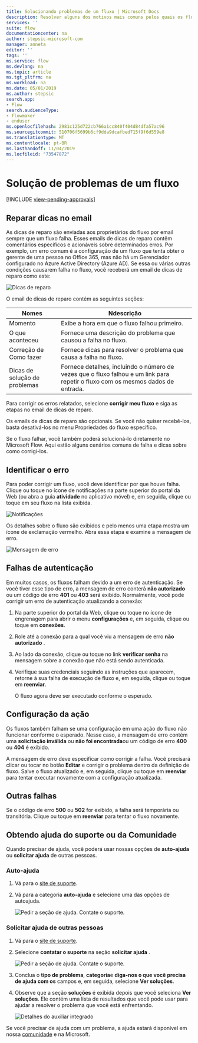 ```yaml
---
title: Solucionando problemas de um fluxo | Microsoft Docs
description: Resolver alguns dos motivos mais comuns pelos quais os fluxos falham
services: ''
suite: flow
documentationcenter: na
author: stepsic-microsoft-com
manager: anneta
editor: ''
tags: ''
ms.service: flow
ms.devlang: na
ms.topic: article
ms.tgt_pltfrm: na
ms.workload: na
ms.date: 05/01/2019
ms.author: stepsic
search.app:
- Flow
search.audienceType:
- flowmaker
- enduser
ms.openlocfilehash: 2981c125d722cb766a1cc840f404d84dfa57ac96
ms.sourcegitcommit: 510706f5699b6cf9dda9dcafbed715f9f6d559e8
ms.translationtype: MT
ms.contentlocale: pt-BR
ms.lasthandoff: 11/04/2019
ms.locfileid: "73547872"
---
```

# <a name="troubleshooting-a-flow"></a>Solução de problemas de um fluxo
[!INCLUDE [view-pending-approvals](includes/cc-rebrand.md)]

## <a name="repair-tips-in-email"></a>Reparar dicas no email

As dicas de reparo são enviadas aos proprietários do fluxo por email sempre que um fluxo falha. Esses emails de dicas de reparo contêm comentários específicos e acionáveis sobre determinados erros. Por exemplo, um erro comum é a configuração de um fluxo que tenta obter o gerente de uma pessoa no Office 365, mas não há um Gerenciador configurado no Azure Active Directory (Azure AD). Se essa ou várias outras condições causarem falha no fluxo, você receberá um email de dicas de reparo como este:

![Dicas de reparo](media/fix-flow-failures/repair-tips-email.png)

O email de dicas de reparo contém as seguintes seções:

Nomes|Ndescrição
---|---
Momento|Exibe a hora em que o fluxo falhou primeiro.
O que aconteceu|Fornece uma descrição do problema que causou a falha no fluxo.
Correção de Como fazer|Fornece dicas para resolver o problema que causa a falha no fluxo.
Dicas de solução de problemas|Fornece detalhes, incluindo o número de vezes que o fluxo falhou e um link para repetir o fluxo com os mesmos dados de entrada.

Para corrigir os erros relatados, selecione **corrigir meu fluxo** e siga as etapas no email de dicas de reparo.

Os emails de dicas de reparo são opcionais. Se você não quiser recebê-los, basta desativá-los no menu Propriedades do fluxo específico.

Se o fluxo falhar, você também poderá solucioná-lo diretamente no Microsoft Flow.  Aqui estão alguns cenários comuns de falha e dicas sobre como corrigi-los.

## <a name="identify-the-error"></a>Identificar o erro
Para poder corrigir um fluxo, você deve identificar por que houve falha. Clique ou toque no ícone de notificações na parte superior do portal da Web (ou abra a guia **atividade** no aplicativo móvel) e, em seguida, clique ou toque em seu fluxo na lista exibida.

![Notificações](./media/fix-flow-failures/notifications-toolbar.png)

Os detalhes sobre o fluxo são exibidos e pelo menos uma etapa mostra um ícone de exclamação vermelho. Abra essa etapa e examine a mensagem de erro.

![Mensagem de erro](./media/fix-flow-failures/flow-run-failure.png)


## <a name="authentication-failures"></a>Falhas de autenticação
Em muitos casos, os fluxos falham devido a um erro de autenticação. Se você tiver esse tipo de erro, a mensagem de erro conterá **não autorizado** ou um código de erro **401** ou **403** será exibido. Normalmente, você pode corrigir um erro de autenticação atualizando a conexão:

1. Na parte superior do portal da Web, clique ou toque no ícone de engrenagem para abrir o menu **configurações** e, em seguida, clique ou toque em **conexões**.
2. Role até a conexão para a qual você viu a mensagem de erro **não autorizado** .
3. Ao lado da conexão, clique ou toque no link **verificar senha** na mensagem sobre a conexão que não está sendo autenticada.
4. Verifique suas credenciais seguindo as instruções que aparecem, retorne à sua falha de execução de fluxo e, em seguida, clique ou toque em **reenviar**.
   
    O fluxo agora deve ser executado conforme o esperado.

## <a name="action-configuration"></a>Configuração da ação
Os fluxos também falham se uma configuração em uma ação do fluxo não funcionar conforme o esperado. Nesse caso, a mensagem de erro contém uma **solicitação inválida** ou **não foi encontrada**ou um código de erro **400** ou **404** é exibido.

A mensagem de erro deve especificar como corrigir a falha. Você precisará clicar ou tocar no botão **Editar** e corrigir o problema dentro da definição de fluxo. Salve o fluxo atualizado e, em seguida, clique ou toque em **reenviar** para tentar executar novamente com a configuração atualizada.

## <a name="other-failures"></a>Outras falhas
Se o código de erro **500** ou **502** for exibido, a falha será temporária ou transitória. Clique ou toque em **reenviar** para tentar o fluxo novamente.

## <a name="getting-help-from-support-or-the-community"></a>Obtendo ajuda do suporte ou da Comunidade

Quando precisar de ajuda, você poderá usar nossas opções de **auto-ajuda** ou **solicitar ajuda** de outras pessoas.

### <a name="self-help"></a>Auto-ajuda 

1. Vá para o [site de suporte](https://flow.microsoft.com/support/).
1. Vá para a categoria **auto-ajuda** e selecione uma das opções de autoajuda.

    ![Pedir a seção de ajuda. Contate o suporte.](media/fix-flow-failures/self-help-section.png)
### <a name="ask-for-help-from-others"></a>Solicitar ajuda de outras pessoas

1. Vá para o [site de suporte](https://flow.microsoft.com/support/).
1. Selecione **contatar o suporte** na seção **solicitar ajuda** .
    
    ![Pedir a seção de ajuda. Contate o suporte.](media/fix-flow-failures/ask-for-help.png)

1. Conclua o **tipo de problema**, **categoria**e **diga-nos o que você precisa de ajuda com os** campos e, em seguida, selecione **Ver soluções**. 

1. Observe que a seção **soluções** é exibida depois que você seleciona **Ver soluções**. Ele contém uma lista de resultados que você pode usar para ajudar a resolver o problema que você está enfrentando. 

    ![Detalhes do auxiliar integrado](media/fix-flow-failures/integrated-helper-details.png)

Se você precisar de ajuda com um problema, a ajuda estará disponível em nossa [comunidade](https://go.microsoft.com/fwlink/?LinkID=787467) e na Microsoft. 

